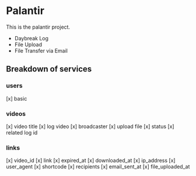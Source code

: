 # Palantir

This is the palantir project. 
+ Daybreak Log
+ File Upload
+ File Transfer via Email

## Breakdown of services

### users
[x] basic
### videos
[x] video title
[x] log video
[x] broadcaster
[x] upload file
[x] status
[x] related log id 
### links
[x] video_id
[x] link
[x] expired_at
[x] downloaded_at
[x] ip_address
[x] user_agent 
[x] shortcode
[x] recipients
[x] email_sent_at
[x] file_uploaded_at

